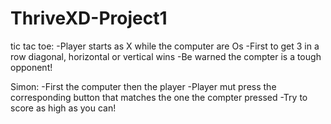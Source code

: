 # ThriveXD-Project1
tic tac toe: 
-Player starts as X while the computer are Os
-First to get 3 in a row diagonal, horizontal or vertical wins
-Be warned the compter is a tough opponent!

Simon:
-First the computer then the player
-Player mut press the corresponding button that matches the one the compter pressed
-Try to score as high as you can!
